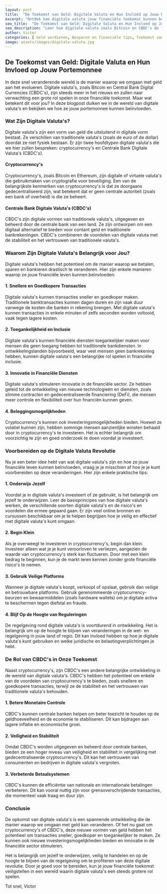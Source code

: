 ```yaml
---
layout: post
title:  "De Toekomst van Geld: Digitale Valuta en Hun Invloed op Jouw Portemonnee"
excerpt: "Ontdek hoe digitale valuta jouw financiële toekomst kunnen beïnvloeden en wat je kunt doen om hiervan te profiteren."
seo_title:  "De Toekomst van Geld: Digitale Valuta en Hun Invloed op Jouw Portemonnee"
seo_description: "Leer hoe digitale valuta zoals Bitcoin en CBDC's de financiële wereld veranderen en ontdek praktische tips om je voor te bereiden op deze transformatie. Lees meer op GeldIsFun."
author: Victor
categories: [ Geld verdienen, Besparen en financiële tips, Toekomst van geld ]
image: assets/images/digitale-valuta.jpg
---
```


## De Toekomst van Geld: Digitale Valuta en Hun Invloed op Jouw Portemonnee

In deze snel veranderende wereld is de manier waarop we omgaan met geld aan het evolueren. Digitale valuta's, zoals Bitcoin en Central Bank Digital Currencies (CBDC's), zijn steeds meer in het nieuws en zullen naar verwachting een grote rol spelen in onze financiële toekomst. Maar wat betekent dit voor jou? In deze blogpost duiken we in de wereld van digitale valuta's en bekijken we hoe ze jouw portemonnee kunnen beïnvloeden.

### Wat Zijn Digitale Valuta's?

Digitale valuta's zijn een vorm van geld die uitsluitend in digitale vorm bestaat. Ze verschillen van traditionele valuta's (zoals de euro of de dollar) doordat ze niet fysiek bestaan. Er zijn twee hoofdtypen digitale valuta's die we hier zullen bespreken: cryptocurrency's en Centrale Bank Digitale Valuta's (CBDC's).

#### Cryptocurrency's

Cryptocurrency's, zoals Bitcoin en Ethereum, zijn digitale of virtuele valuta's die gebruikmaken van cryptografie voor beveiliging. Een van de belangrijkste kenmerken van cryptocurrency's is dat ze doorgaans gedecentraliseerd zijn, wat betekent dat er geen centrale autoriteit (zoals een bank of overheid) is die ze beheert.

#### Centrale Bank Digitale Valuta's (CBDC's)

CBDC's zijn digitale vormen van traditionele valuta's, uitgegeven en beheerd door de centrale bank van een land. Ze zijn ontworpen om een digitaal alternatief te bieden voor contant geld en traditionele bankrekeningen. CBDC's combineren de voordelen van digitale valuta met de stabiliteit en het vertrouwen van traditionele valuta's.

### Waarom Zijn Digitale Valuta's Belangrijk voor Jou?

Digitale valuta's hebben het potentieel om de manier waarop we betalen, sparen en bankieren drastisch te veranderen. Hier zijn enkele manieren waarop ze jouw financiële leven kunnen beïnvloeden:

#### 1. **Snellere en Goedkopere Transacties**

Digitale valuta's kunnen transacties sneller en goedkoper maken. Traditionele banktransacties kunnen dagen duren en zijn vaak duur vanwege de kosten die banken in rekening brengen. Met digitale valuta's kunnen transacties in enkele minuten of zelfs seconden worden voltooid, vaak tegen lagere kosten.

#### 2. **Toegankelijkheid en Inclusie**

Digitale valuta's kunnen financiële diensten toegankelijker maken voor mensen die geen toegang hebben tot traditionele bankdiensten. In ontwikkelingslanden bijvoorbeeld, waar veel mensen geen bankrekening hebben, kunnen digitale valuta's een belangrijke rol spelen in financiële inclusie.

#### 3. **Innovatie in Financiële Diensten**

Digitale valuta's stimuleren innovatie in de financiële sector. Ze hebben geleid tot de ontwikkeling van nieuwe technologieën en diensten, zoals slimme contracten en gedecentraliseerde financiering (DeFi), die mensen meer controle en flexibiliteit over hun financiën kunnen geven.

#### 4. **Beleggingsmogelijkheden**

Cryptocurrency's kunnen ook investeringsmogelijkheden bieden. Hoewel ze volatiel kunnen zijn, hebben sommige mensen aanzienlijke winsten behaald door in cryptocurrency's te investeren. Het is echter belangrijk om voorzichtig te zijn en goed onderzoek te doen voordat je investeert.

### Voorbereiden op de Digitale Valuta Revolutie

Nu je een beter idee hebt van wat digitale valuta's zijn en hoe ze jouw financiële leven kunnen beïnvloeden, vraag je je misschien af hoe je je kunt voorbereiden op deze veranderingen. Hier zijn enkele praktische tips:

#### 1. **Onderwijs Jezelf**

Voordat je in digitale valuta's investeert of ze gebruikt, is het belangrijk om jezelf te onderwijzen. Leer de basisprincipes van hoe digitale valuta's werken, de verschillende soorten digitale valuta's en de risico's en voordelen die ermee gepaard gaan. Er zijn veel online bronnen en cursussen beschikbaar om je te helpen begrijpen hoe je veilig en effectief met digitale valuta's kunt omgaan.

#### 2. **Begin Klein**

Als je overweegt te investeren in cryptocurrency's, begin dan klein. Investeer alleen wat je je kunt veroorloven te verliezen, aangezien de waarde van cryptocurrency's sterk kan fluctueren. Door met een klein bedrag te beginnen, kun je de markt leren kennen zonder grote financiële risico's te nemen.

#### 3. **Gebruik Veilige Platforms**

Wanneer je digitale valuta's koopt, verkoopt of opslaat, gebruik dan veilige en betrouwbare platforms. Gebruik gerenommeerde cryptocurrency-beurzen en bewaarmiddelen (zoals hardware wallets) om je digitale activa te beschermen tegen diefstal en fraude.

#### 4. **Blijf Op de Hoogte van Reguleringen**

De regelgeving rond digitale valuta's is voortdurend in ontwikkeling. Het is belangrijk om op de hoogte te blijven van veranderingen in de wet- en regelgeving in jouw land of regio. Dit kan invloed hebben op hoe je digitale valuta's kunt gebruiken en welke juridische en belastingverplichtingen je hebt.

### De Rol van CBDC's in Onze Toekomst

Naast cryptocurrency's, zijn CBDC's een andere belangrijke ontwikkeling in de wereld van digitale valuta's. CBDC's hebben het potentieel om enkele van de voordelen van cryptocurrency's te bieden, zoals snellere en goedkopere transacties, terwijl ze de stabiliteit en het vertrouwen van traditionele valuta's behouden.

#### 1. **Betere Monetaire Controle**

CBDC's kunnen centrale banken helpen om beter toezicht te houden op de geldhoeveelheid en de economie te stabiliseren. Dit kan bijdragen aan lagere inflatie en economische groei.

#### 2. **Veiligheid en Stabiliteit**

Omdat CBDC's worden uitgegeven en beheerd door centrale banken, bieden ze een hoger niveau van veiligheid en stabiliteit in vergelijking met gedecentraliseerde cryptocurrency's. Dit kan het vertrouwen van consumenten en bedrijven in digitale valuta's vergroten.

#### 3. **Verbeterde Betaalsystemen**

CBDC's kunnen de efficiëntie van nationale en internationale betalingen verbeteren. Dit kan vooral nuttig zijn voor grensoverschrijdende transacties, die momenteel vaak traag en duur zijn.

### Conclusie

De opkomst van digitale valuta's is een spannende ontwikkeling die de manier waarop we omgaan met geld kan veranderen. Of het nu gaat om cryptocurrency's of CBDC's, deze nieuwe vormen van geld hebben het potentieel om transacties sneller, goedkoper en toegankelijker te maken. Ze kunnen ook nieuwe investeringsmogelijkheden bieden en innovatie in de financiële sector stimuleren.

Het is belangrijk om jezelf te onderwijzen, veilig te handelen en op de hoogte te blijven van de regelgeving om te profiteren van deze digitale revolutie. Door je goed voor te bereiden, kun je jouw financiële toekomst veiligstellen in een wereld waarin digitale valuta's een steeds grotere rol spelen.

Tot snel,
Victor